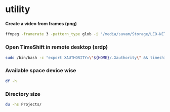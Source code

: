 # utility

#### Create a video from frames (png)
```bash
ffmpeg -framerate 3 -pattern_type glob -i '/media/suvam/Storage/LEO-NET/toffset_0/*.png' -c:v libx264 -pix_fmt yuv420p output.mp4
```


### Open TimeShift in remote desktop (xrdp)
```bash
sudo /bin/bash -c "export XAUTHORITY=\"${HOME}/.Xauthority\" && timeshift-gtk"
```


### Available space device wise
```bash
df -h
```

### Directory size
```bash
du -hs Projects/
```